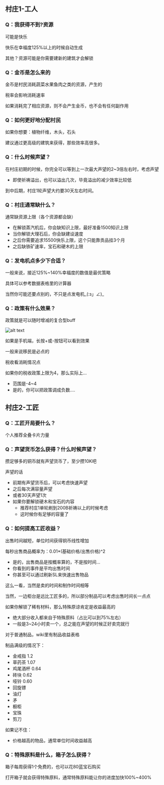 村庄1-工人
----

### Q：我获得不到?资源

可能是快乐

快乐在幸福度125%以上的时候自动生成

其他？资源可能是你需要建新的建筑才会解锁

### Q：金币是怎么来的

金币是村民消耗蔬菜水果鱼肉之类的资源，产生的

税率会影响消耗速率

如果消耗完了相应资源，则不会产生金币，也不会有任何副作用

### Q：如何更好地分配村民

如果你想要：植物纤维，木头，石头

建议通过更高级的建筑来获得，那些效率高很多。

### Q：什么时候声望？

在村庄初期的时候，你完全可以等到上一次最大声望的2~3倍左右时，考虑声望

*   即使祈祷溢出，也可以溢出几次，毕竟溢出的减少效率比较低

到中后期，村庄1轮声望大约要30天左右时间。

### Q：村庄通常缺什么？

通常缺资源上限（各个资源都会缺）

*   在解锁蒸汽机后，你会缺知识上限，最好准备1500知识上限
*   当你解锁大理石后，你会缺建设速度
*   之后你需要追求15500快乐上限，这个只能靠贡品挂3个月
*   之后缺铁矿速率，宝石和硬木的上限

### Q：发电机点多少下合适？

一般来说，接近125%~140%幸福度的数值是最优策略

具体可以参考数据表格里的计算器   

当然你可能还要点别的，不只是点发电机\_(:з」∠)\_

### Q：政策有什么效果？

政策就是可以随时增减的复合型buff

![alt text](../public/img/faq/政策.png)

如果是手机端，长按+或-按钮可以看到效果

一般来说移民是必点的

税收看消耗情况点

如果你的税收政策上限为4，那么实际上...

*   范围是-4~4
*   是的，你可以把政策调成负数.... 

村庄2-工匠
------

### Q：工匠开局要什么？

个人推荐全叠卡片力量

### Q：声望货币怎么获得？什么时候声望？

攒足够多的铜币就有声望货币了，至少攒10K吧

声望的话

*   前期有声望货币后，可以考虑快速声望
*   之后每次满容量声望
*   或者30天声望1次
*   如果你要解锁硬木和宝石的内容
    *   推荐村庄1单轮刷到200B祈祷以上的时候考虑
    *   这时候你有足够的容量了

### Q：如何提高工匠收益？

出售时间越短，单位时间获得铜币线性增加

每秒出售商品概率为：0.01\*(基础价格/出售价格)^2

*   是的，出售商品是按概率算的，不是按时间...
*   你看到的事件是平均出售时间
*   你甚至可以通过刷新SL来快速出售物品

这么一看，当然是卖的时间和制作时间相等

当然，一边柜台是远比工匠多的，所以部分制品可以考虑出售时间长一点点

如果你解锁了稀有材料，那么特殊原谅肯定是收益最高的

*   绝大部分收入都来自于特殊原料（占比可以到75%左右）
*   一般是3~24小时卖一个，总之能在声望的时候正好卖完就行

对于普通制品，wiki里有制品收益表格

制品满级的情况下：

*   金戒指 1.2
*   草药茶 1.07
*   鸡尾酒杯 0.64
*   砖块 0.62
*   哑铃 0.60
*   回旋镖
*   油灯
*   矛
*   橱柜
*   宝珠
*   剪刀

如果记不住：

*   价格越高的物品，通常单位时间收益越高

### Q：特殊原料是什么，箱子怎么获得？

箱子每周获得1个免费的，也可以花80蓝宝石购买

打开箱子就会获得特殊原料，通常特殊原料能让你的进度加快100%~400%